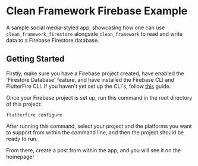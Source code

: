 # Clean Framework Firebase Example

A sample social media-styled app, showcasing how one can use `clean_framework_firestore` alongside `clean_framework` to read and write data to a Firebase Firestore database.

## Getting Started

Firstly, make sure you have a Firebase project created, have enabled the 'Firestore Database' feature, and have installed the Firebase CLI and FlutterFire CLI. If you haven't yet set up the CLI's, follow [this](https://firebase.google.com/docs/flutter/setup?platform=ios) guide.

Once your Firebase project is set up, run this command in the root directory of this project:

```
flutterfire configure
```

After running this command, select your project and the platforms you want to support from within the command line, and then the project should be ready to run.

From there, create a post from within the app, and you will see it on the homepage!